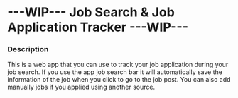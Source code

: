 # ---WIP--- Job Search & Job Application Tracker ---WIP---

### Description
This is a web app that you can use to track your job application during your job search. If you use the app job search bar it will automatically save the information of the job when you click to go to the job post. You can also add manually jobs if you applied using another source.
